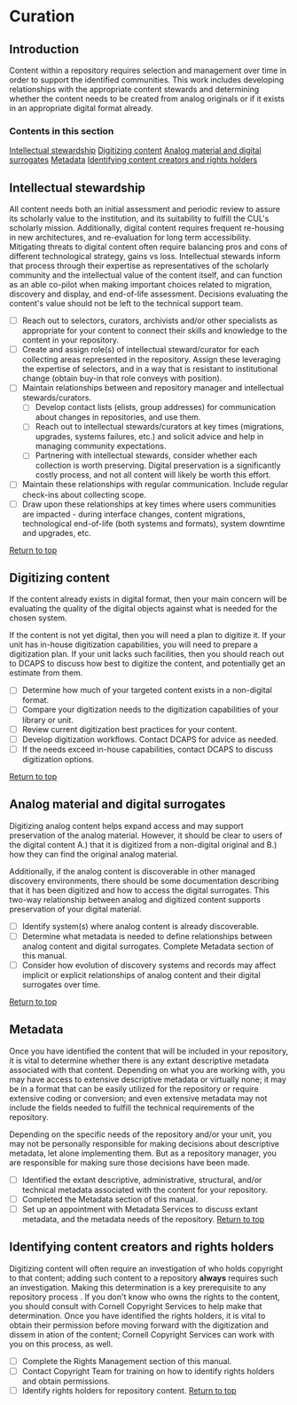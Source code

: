 # Curation

## Introduction

Content within a repository requires selection and management over time in order to support the identified communities. This work includes developing relationships with the appropriate content stewards and determining whether the content needs to be created from analog originals or if it exists in an appropriate digital format already.

### Contents in this section
[Intellectual stewardship](#intellectual-stewardship)
[Digitizing content](#digitizing-content)
[Analog material and digital surrogates](#analog-material-and-digital-surrogates)
[Metadata](#metadata)
[Identifying content creators and rights holders](#identifying-content-creators-and-rights-holders)

## Intellectual stewardship
All content needs both an initial assessment and periodic review to assure its scholarly value to the institution, and its suitability to fulfill the CUL's scholarly mission.  Additionally, digital content requires frequent re-housing in new architectures, and re-evaluation for long term accessibility.  Mitigating threats to digital content often require balancing pros and cons of different technological strategy, gains vs loss.  Intellectual stewards inform that process through their expertise as representatives of the scholarly community and the intellectual value of the content itself, and can function as an able co-pilot when making important choices related to migration, discovery and display, and end-of-life assessment.  Decisions evaluating the content's value should not be left to the technical support team.

- [ ] Reach out to selectors, curators, archivists and/or other specialists as appropriate for your content to connect their skills and knowledge to the content in your repository.
- [ ] Create and assign role(s) of intellectual steward/curator for each collecting areas represented in the repository.  Assign these leveraging the expertise of selectors, and in a way that is resistant to institutional change (obtain buy-in that role conveys with position).  
- [ ] Maintain relationships between and repository manager and intellectual stewards/curators.  
  - [ ] Develop contact lists (elists, group addresses) for communication about changes in repositories, and use them.
  - [ ] Reach out to intellectual stewards/curators at key times (migrations, upgrades, systems failures, etc.) and solicit advice and help in managing community expectations.   
  - [ ] Partnering with intellectual stewards, consider whether each collection is worth preserving.  Digital preservation is a significantly costly process, and not all content will likely be worth this effort.  
- [ ] Maintain these relationships with regular communication.  Include regular check-ins about collecting scope.  
- [ ] Draw upon these relationships at key times where users communities are impacted - during interface changes, content migrations, technological end-of-life  (both systems and formats), system downtime and upgrades, etc.

[Return to top](#top)

## Digitizing content
If the content already exists in digital format, then your main concern will be evaluating the quality of the digital objects against what is needed for the chosen system.

If the content is not yet digital, then you will need a plan to digitize it. If your unit has in-house digitization capabilities, you will need to prepare a digitization plan. If your unit lacks such facilities, then you should reach out to DCAPS to discuss how best to digitize the content, and potentially get an estimate from them.

- [ ] Determine how much of your targeted content exists in a non-digital format.
- [ ] Compare your digitization needs to the digitization capabilities of your library or unit.
- [ ] Review current digitization best practices for your content.
- [ ] Develop digitization workflows. Contact DCAPS for advice as needed.  
- [ ] If the needs exceed in-house capabilities, contact DCAPS to discuss digitization options.

[Return to top](#top)  

## Analog material and digital surrogates
Digitizing analog content helps expand access and may support preservation of the analog material. However, it should be clear to users of the digital content A.) that it is digitized from a non-digital original and B.) how they can find the original analog material.

Additionally, if the analog content is discoverable in other managed discovery environments, there should be some documentation describing that it has been digitized and how to access the digital surrogates. This two-way relationship between analog and digitized content supports preservation of your digital material.

- [ ] Identify system(s) where analog content is already discoverable.
- [ ] Determine what metadata is needed to define relationships between analog content and digital surrogates. Complete Metadata section of this manual.
- [ ] Consider how evolution of discovery systems and records may affect implicit or explicit relationships of analog content and their digital surrogates over time.

[Return to top](#top)  

## Metadata
Once you have identified the content that will be included in your repository, it is vital to determine whether there is any extant descriptive metadata associated with that content. Depending on what you are working with, you may have access to extensive descriptive metadata or virtually none; it may be in a format that can be easily utilized for the repository or require extensive coding or conversion; and even extensive metadata may not include the fields needed to fulfill the technical requirements of the repository.  

Depending on the specific needs of the repository and/or your unit, you may not be personally responsible for making decisions about descriptive metadata, let alone implementing them. But as a repository manager, you are responsible for making sure those decisions have been made.

- [ ] Identified the extant descriptive, administrative, structural, and/or technical metadata associated with the content for your repository.  
- [ ] Completed the Metadata section of this manual.    
- [ ] Set up an appointment with Metadata Services to discuss extant metadata, and the metadata needs of the repository.
[Return to top](#top)

## Identifying content creators and rights holders
Digitizing content will often require an investigation of who holds copyright to that content; adding such content to a repository **always** requires such an investigation. Making this determination is a key prerequisite to any repository process . If you don't know who owns the rights to the content, you should consult with Cornell Copyright Services to help make that determination. Once you have identified the rights holders, it is vital to obtain their permission before moving forward with the digitization and dissem in ation of the content; Cornell Copyright Services can work with you on this process, as well.

- [ ] Complete the Rights Management section of this manual.
- [ ] Contact Copyright Team for training on how to identify rights holders and obtain permissions.
- [ ] Identify rights holders for repository content.
[Return to top](#top)  

